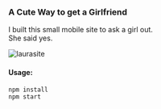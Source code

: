 ### A Cute Way to get a Girlfriend

I built this small mobile site to ask a girl out.  
She said yes.  

![laurasite](https://user-images.githubusercontent.com/6922982/39973370-04228616-56d4-11e8-8eb1-e86dc843d3ac.gif)


#### Usage:
```
npm install
npm start
```
 
